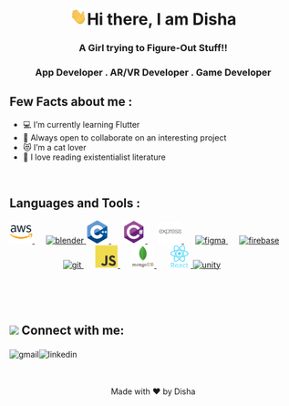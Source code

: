 <h1 align ="center"><img src="https://raw.githubusercontent.com/ABSphreak/ABSphreak/master/gifs/Hi.gif" width="30px" height="30px">Hi there, I am Disha </h1>
<h3 align="center">A Girl trying to Figure-Out Stuff!!</h3>

<h3 align="center">App Developer . AR/VR Developer . Game Developer</h3>


<h2>Few Facts about me :</h2>

- 💻 I’m currently learning Flutter
- 👯 Always open to collaborate on an interesting project 
- 😻 I’m a cat lover
- 📔 I love reading existentialist literature

<br/>


<h2>Languages and Tools :</h2>

<p style="padding-right: 20px;" align="center"> <a style="padding-right: 20px;" href="https://aws.amazon.com" target="_blank" rel="noreferrer"> <img src="https://raw.githubusercontent.com/devicons/devicon/master/icons/amazonwebservices/amazonwebservices-original-wordmark.svg" alt="aws" width="40" height="40"/> </a> 
 <a href="https://www.blender.org/" target="_blank" rel="noreferrer"> <img src="https://download.blender.org/branding/community/blender_community_badge_white.svg" alt="blender" width="40" height="40"/> </a> 
 <a style="padding-right: 20px;" href="https://www.w3schools.com/cpp/" target="_blank" rel="noreferrer"> <img src="https://raw.githubusercontent.com/devicons/devicon/master/icons/cplusplus/cplusplus-original.svg" alt="cplusplus" width="40" height="40"/> </a> 
 <a style="padding-right: 20px;" href="https://www.w3schools.com/cs/" target="_blank" rel="noreferrer"> <img src="https://raw.githubusercontent.com/devicons/devicon/master/icons/csharp/csharp-original.svg" alt="csharp" width="40" height="40"/> </a>
 <a style="padding-right: 20px;" href="https://expressjs.com" target="_blank" rel="noreferrer"> <img src="https://raw.githubusercontent.com/devicons/devicon/master/icons/express/express-original-wordmark.svg" alt="express" width="40" height="40"/> </a> 
 <a style="padding-right: 20px;" href="https://www.figma.com/" target="_blank" rel="noreferrer"> <img src="https://www.vectorlogo.zone/logos/figma/figma-icon.svg" alt="figma" width="40" height="40"/> </a> 
 <a href="https://firebase.google.com/" style="padding-right: 20px;" target="_blank" rel="noreferrer"> <img src="https://www.vectorlogo.zone/logos/firebase/firebase-icon.svg" alt="firebase" width="40" height="40"/> </a>
 <a style="padding-right: 20px;" href="https://git-scm.com/" target="_blank" rel="noreferrer"> <img src="https://www.vectorlogo.zone/logos/git-scm/git-scm-icon.svg" alt="git" width="40" height="40"/> </a>
 <a style="padding-right: 20px;" href="https://developer.mozilla.org/en-US/docs/Web/JavaScript" target="_blank" rel="noreferrer"> <img src="https://raw.githubusercontent.com/devicons/devicon/master/icons/javascript/javascript-original.svg" alt="javascript" width="40" height="40"/> </a> <a style="padding-right: 20px;" style="padding-right: 20px;" href="https://www.mongodb.com/" target="_blank" rel="noreferrer"> <img src="https://raw.githubusercontent.com/devicons/devicon/master/icons/mongodb/mongodb-original-wordmark.svg" alt="mongodb" width="40" height="40"/> </a> 
 <a href="https://reactjs.org/" target="_blank" rel="noreferrer"> <img src="https://raw.githubusercontent.com/devicons/devicon/master/icons/react/react-original-wordmark.svg" alt="react" width="40" height="40"/> </a>  <a style="padding-right: 20px;" href="https://unity.com/" target="_blank" rel="noreferrer"> <img src="https://www.vectorlogo.zone/logos/unity3d/unity3d-icon.svg" alt="unity" width="40" height="40"/> </a> </p>



<br/>
<br/>
<br/>
<h2><img src="https://github.com/rajput2107/rajput2107/blob/master/Assets/Handshake.gif" height="33px" /> Connect with me: </p>
</h2>


[<img align="left" alt="gmail"  height="25px" src="https://img.shields.io/badge/Gmail-D14836?style=for-the-badge&logo=gmail&logoColor=white"/>](mailto:dishasingh5422@gmail.com)
[<img align="left" alt="linkedin"  height="25px" src="https://img.shields.io/badge/LinkedIn-0077B5?style=for-the-badge&logo=linkedin&logoColor=white"/>](https://www.linkedin.com/in/dishasingh5422/)


<br/>
<br/>
<br/>

<p align="center">Made with ❤️ by Disha</p>

 
